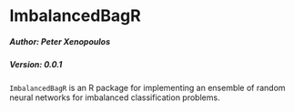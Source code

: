 # ImbalancedBagR
##### Author: Peter Xenopoulos
##### Version: 0.0.1

`ImbalancedBagR` is an R package for implementing an ensemble of random neural networks for imbalanced classification problems.


